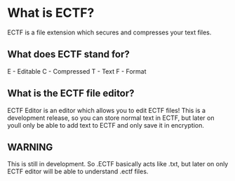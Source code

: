 # What is ECTF?
ECTF is a file extension which secures and compresses your text files.

## What does ECTF stand for?
E - Editable C - Compressed T - Text F - Format

## What is the ECTF file editor?
ECTF Editor is an editor which allows you to edit ECTF files! This is a development release, so you can store normal text in ECTF, but later on youll only be able to add text to ECTF and only save it in encryption.

## WARNING
This is still in development. So .ECTF basically acts like .txt, but later on only ECTF editor will be able to understand .ectf files.
